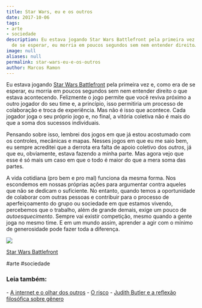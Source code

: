 ```yaml
---
title: Star Wars, eu e os outros
date: 2017-10-06
tags:
- arte
- sociedade
description: Eu estava jogando Star Wars Battlefront pela primeira vez e, como era
  de se esperar, eu morria em poucos segundos sem nem entender direito…
image: null
aliases: null
permalink: star-wars-eu-e-os-outros
author: Marcos Ramon
---
```

Eu estava jogando [Star Wars Battlefront](http://starwars.ea.com/pt_BR/starwars/battlefront) pela primeira vez e, como era de se esperar, eu morria em poucos segundos sem nem entender direito o que estava acontecendo. Felizmente o jogo permite que você reviva próximo a outro jogador do seu time e, a princípio, isso permitiria um processo de colaboração e troca de experiência. Mas não é isso que acontece. Cada jogador joga o seu próprio jogo e, no final, a vitória coletiva não é mais do que a soma dos sucessos individuais.

Pensando sobre isso, lembrei dos jogos em que já estou acostumado com os controles, mecânicas e mapas. Nesses jogos em que eu me saio bem, eu sempre acreditei que a derrota era falta de apoio coletivo dos _outros_, já que eu, obviamente, estava fazendo a minha parte. Mas agora vejo que esse é só mais um caso em que o todo é maior do que a mera soma das partes.

A vida cotidiana (pro bem e pro mal) funciona da mesma forma. Nos escondemos em nossas próprias ações para argumentar contra aqueles que não se dedicam o suficiente. No entanto, quando temos a oportunidade de colaborar com outras pessoas e contribuir para o processo de aperfeiçoamento do grupo ou sociedade em que estamos vivendo, percebemos que o trabalho, além de grande demais, exige um pouco de _autoesquecimento_. Sempre vai existir competição, mesmo quando a gente joga no mesmo time. E em um mundo assim, aprender a agir com o mínimo de generosidade pode fazer toda a diferença.

<img src="/assets/img/star-wars,-eu-e-os outros-medium.jpeg">

[Star Wars Battlefront](http://starwars.ea.com/pt_BR/starwars/battlefront)


#arte #sociedade

<h3>Leia também:</h3>
- <a href="/a-internet-e-o-olhar-dos-outros">A internet e o olhar dos outros</a>
- <a href="/o-risco">O risco</a>
- <a href="/judith-butler-e-a-reflexao-filosofica-sobre-genero">Judith Butler e a reflexão filosófica sobre gênero</a>
